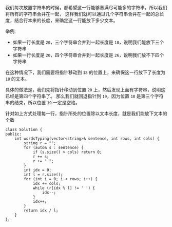 我们每次放置字符串的时候，都希望这一行能够塞满尽可能多的字符串。所以我们将所有的字符串合并在一起，
这样我们就可以通过几个字符串合并在一起的总长度，结合行本来的长度，来确定这一行能放下多少文本。

举例:
- 如果一行长度是 `20`，三个字符串合并到一起长度是 `18`，说明我们能放下三个字符串
- 如果一行长度是 `20`，四个字符串合并到一起长度是 `26`，说明我们放不下四个字符串

在这种情况下，我们需要将指针移动到 `18` 的位置上，来确保这一行放下了长度为 `18` 的文本。

具体的做法是，我们先将指针移动到位置 `20` 上，然后发现上面有字符串，说明这已经是第四个字符串了。
那么我们就回退指针到 `19`，因为位置 `18` 是第三个字符串的结束，所以位置 `19` 一定是空格。

针对如上方式处理每一行，指针所处的位置除以文本长度，就是我们能放下文本的个数
```
class Solution {
public:
    int wordsTyping(vector<string>& sentence, int rows, int cols) {
        string r = "";
        for (auto& s : sentence) {
            if (s.size() > cols) return 0;
            r += s;
            r += " ";
        }
        int idx = 0;
        int l = r.size();
        for (int i = 0; i < rows; i++) {
            idx += cols;
            while (r[idx % l] != ' ') {
                idx--;
            }
            idx++;
        }
        return idx / l;
    }
};
```